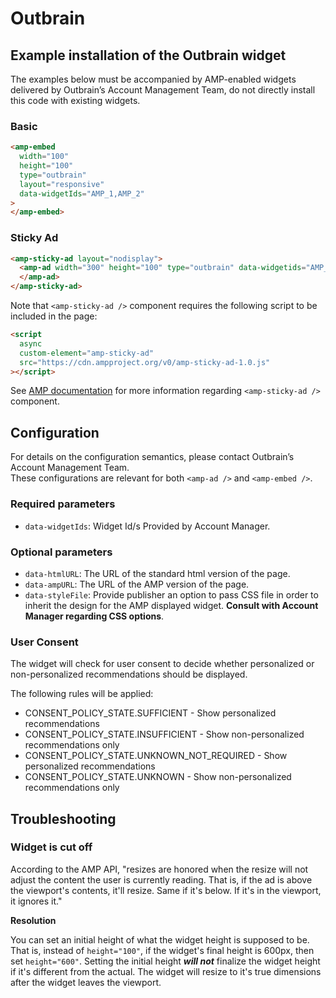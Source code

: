 <!---
Copyright 2015 The AMP HTML Authors. All Rights Reserved.

Licensed under the Apache License, Version 2.0 (the "License");
you may not use this file except in compliance with the License.
You may obtain a copy of the License at

      http://www.apache.org/licenses/LICENSE-2.0

Unless required by applicable law or agreed to in writing, software
distributed under the License is distributed on an "AS-IS" BASIS,
WITHOUT WARRANTIES OR CONDITIONS OF ANY KIND, either express or implied.
See the License for the specific language governing permissions and
limitations under the License.
-->

# Outbrain

## Example installation of the Outbrain widget

The examples below must be accompanied by AMP-enabled widgets delivered by Outbrain’s Account Management Team, do not directly install this code with existing widgets.

### Basic

```html
<amp-embed
  width="100"
  height="100"
  type="outbrain"
  layout="responsive"
  data-widgetIds="AMP_1,AMP_2"
>
</amp-embed>
```

### Sticky Ad

```html
<amp-sticky-ad layout="nodisplay">
  <amp-ad width="300" height="100" type="outbrain" data-widgetids="AMP_1">
  </amp-ad>
</amp-sticky-ad>
```

Note that `<amp-sticky-ad />` component requires the following script to be included in the page:

```html
<script
  async
  custom-element="amp-sticky-ad"
  src="https://cdn.ampproject.org/v0/amp-sticky-ad-1.0.js"
></script>
```

See [AMP documentation](https://amp.dev/documentation/components/amp-sticky-ad) for more information regarding `<amp-sticky-ad />` component.

## Configuration

For details on the configuration semantics, please contact Outbrain’s Account Management Team.\
These configurations are relevant for both `<amp-ad />` and `<amp-embed />`.

### Required parameters

- `data-widgetIds`: Widget Id/s Provided by Account Manager.

### Optional parameters

- `data-htmlURL`: The URL of the standard html version of the page.
- `data-ampURL`: The URL of the AMP version of the page.
- `data-styleFile`: Provide publisher an option to pass CSS file in order to inherit the design for the AMP displayed widget. **Consult with Account Manager regarding CSS options**.

### User Consent

The widget will check for user consent to decide whether personalized or non-personalized recommendations should be displayed.

The following rules will be applied:

- CONSENT_POLICY_STATE.SUFFICIENT - Show personalized recommendations
- CONSENT_POLICY_STATE.INSUFFICIENT - Show non-personalized recommendations only
- CONSENT_POLICY_STATE.UNKNOWN_NOT_REQUIRED - Show personalized recommendations
- CONSENT_POLICY_STATE.UNKNOWN - Show non-personalized recommendations only

## Troubleshooting

### Widget is cut off

According to the AMP API, "resizes are honored when the resize will not adjust the content the user is currently reading. That is, if the ad is above the viewport's contents, it'll resize. Same if it's below. If it's in the viewport, it ignores it."

**Resolution**

You can set an initial height of what the widget height is supposed to be. That is, instead of `height="100"`, if the widget's final height is 600px, then set `height="600"`. Setting the initial height **_will not_** finalize the widget height if it's different from the actual. The widget will resize to it's true dimensions after the widget leaves the viewport.
